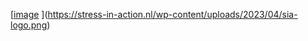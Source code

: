 [[image](https://github.com/user-attachments/assets/10d6a28c-ba02-4cb0-931b-ffeded7f2d62)
](https://stress-in-action.nl/wp-content/uploads/2023/04/sia-logo.png)
